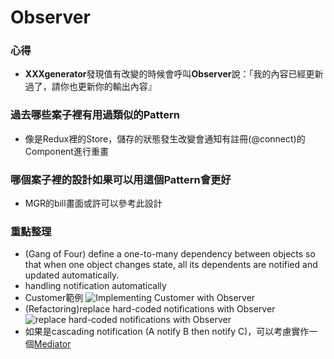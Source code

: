# Observer

### 心得
- **XXXgenerator**發現值有改變的時候會呼叫**Observer**說：「我的內容已經更新過了，請你也更新你的輸出內容』

### 過去哪些案子裡有用過類似的Pattern
- 像是Redux裡的Store，儲存的狀態發生改變會通知有註冊(@connect)的Component進行重畫

### 哪個案子裡的設計如果可以用這個Pattern會更好
- MGR的bill畫面或許可以參考此設計

### 重點整理
- (Gang of Four) define a one-to-many dependency between objects so that when one object changes state, all its dependents are notified and updated automatically.
- handling notification automatically
- Customer範例
![Implementing Customer with Observer](https://cloud.githubusercontent.com/assets/6972644/13007557/1bbd2338-d1cc-11e5-9a05-8d5d5da6d8a2.jpg)
- (Refactoring)replace hard-coded notifications with Observer
![replace hard-coded notifications with Observer](https://cloud.githubusercontent.com/assets/6972644/13007719/154d7bdc-d1cd-11e5-8ed5-920c59dcbb0b.jpg)
- 如果是cascading notification (A notify B then notify C)，可以考慮實作一個[Mediator](Mediator.md)
